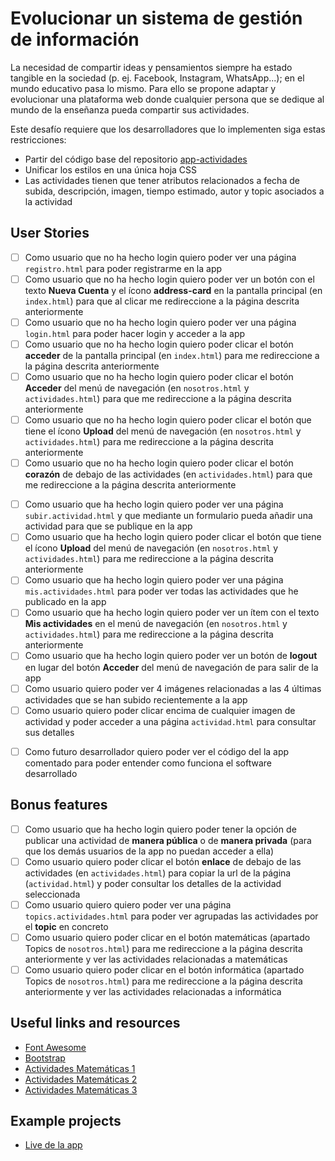 # Evolucionar un sistema de gestión de información

La necesidad de compartir ideas y pensamientos siempre ha estado tangible en la sociedad (p. ej. Facebook, Instagram, WhatsApp...); en el mundo educativo pasa lo mismo. Para ello se propone adaptar y evolucionar una plataforma web donde cualquier persona que se dedique al mundo de la enseñanza pueda compartir sus actividades.

Este desafío requiere que los desarrolladores que lo implementen siga estas restricciones:

- Partir del código base del repositorio [app-actividades](https://github.com/dannylarrea/app-actividades)
- Unificar los estilos en una única hoja CSS
- Las actividades tienen que tener atributos relacionados a fecha de subida, descripción, imagen, tiempo estimado, autor y topic asociados a la actividad

## User Stories

<!-- Sin Login -->

- [ ] Como usuario que no ha hecho login quiero poder ver una página `registro.html` para poder registrarme en la app
- [ ] Como usuario que no ha hecho login quiero poder ver un botón con el texto **Nueva Cuenta** y el ícono **address-card** en la pantalla principal (en `index.html`) para que al clicar me redireccione a la página descrita anteriormente
- [ ] Como usuario que no ha hecho login quiero poder ver una página `login.html` para poder hacer login y acceder a la app
- [ ] Como usuario que no ha hecho login quiero poder clicar el botón **acceder** de la pantalla principal (en `index.html`) para me redireccione a la página descrita anteriormente
- [ ] Como usuario que no ha hecho login quiero poder clicar el botón **Acceder** del menú de navegación (en `nosotros.html` y `actividades.html`) para que me redireccione a la página descrita anteriormente
- [ ] Como usuario que no ha hecho login quiero poder clicar el botón que tiene el ícono **Upload** del menú de navegación (en `nosotros.html` y `actividades.html`) para me redireccione a la página descrita anteriormente
- [ ] Como usuario que no ha hecho login quiero poder clicar el botón **corazón** de debajo de las actividades (en `actividades.html`) para que me redireccione a la página descrita anteriormente

<!-- Login -->

- [ ] Como usuario que ha hecho login quiero poder ver una página `subir.actividad.html` y que mediante un formulario pueda añadir una actividad para que se publique en la app
- [ ] Como usuario que ha hecho login quiero poder clicar el botón que tiene el ícono **Upload** del menú de navegación (en `nosotros.html` y `actividades.html`) para me redireccione a la página descrita anteriormente
- [ ] Como usuario que ha hecho login quiero poder ver una página `mis.actividades.html` para poder ver todas las actividades que he publicado en la app
- [ ] Como usuario que ha hecho login quiero poder ver un ítem con el texto **Mis actividades** en el menú de navegación (en `nosotros.html` y `actividades.html`) para me redireccione a la página descrita anteriormente
- [ ] Como usuario que ha hecho login quiero poder ver un botón de **logout** en lugar del botón **Acceder** del menú de navegación de para salir de la app
- [ ] Como usuario quiero poder ver 4 imágenes relacionadas a las 4 últimas actividades que se han subido recientemente a la app
- [ ] Como usuario quiero poder clicar encima de cualquier imagen de actividad y poder acceder a una página `actividad.html` para consultar sus detalles

<!-- Desarrollador -->

- [ ] Como futuro desarrollador quiero poder ver el código del la app comentado para poder entender como funciona el software desarrollado

## Bonus features

<!-- Usuario con/sin login -->

- [ ] Como usuario que ha hecho login quiero poder tener la opción de publicar una actividad de **manera pública** o de **manera privada** (para que los demás usuarios de la app no puedan acceder a ella)
- [ ] Como usuario quiero poder clicar el botón **enlace** de debajo de las actividades (en `actividades.html`) para copiar la url de la página (`actividad.html`) y poder consultar los detalles de la actividad seleccionada
- [ ] Como usuario quiero quiero poder ver una página `topics.actividades.html` para poder ver agrupadas las actividades por el **topic** en concreto
- [ ] Como usuario quiero poder clicar en el botón matemáticas (apartado Topics de `nosotros.html`) para me redireccione a la página descrita anteriormente y ver las actividades relacionadas a matemáticas
- [ ] Como usuario quiero poder clicar en el botón informática (apartado Topics de `nosotros.html`) para me redireccione a la página descrita anteriormente y ver las actividades relacionadas a informática

## Useful links and resources

- [Font Awesome](https://fontawesome.com/)
- [Bootstrap](https://getbootstrap.com/)
- [Actividades Matemáticas 1](http://www.xtec.cat//crp-anoia/webcons/sumari.htm)
- [Actividades Matemáticas 2](https://www.polyhedra.net/es/)
- [Actividades Matemáticas 3](http://recursostic.educacion.es/descartes/web/materiales_didacticos/Combinatoria/indice.htm)

## Example projects

- [Live de la app](https://dannylarrea.github.io/app-actividades/index.html)
